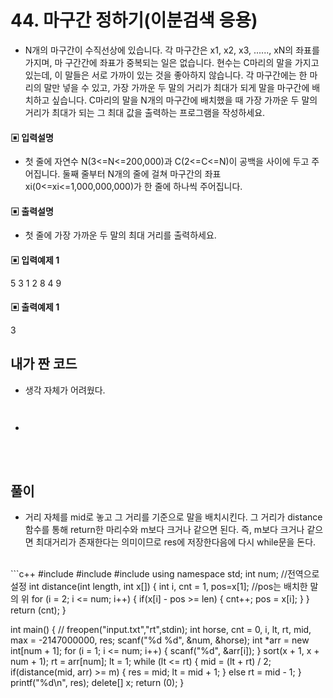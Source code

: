 # 44. 마구간 정하기(이분검색 응용)

* N개의 마구간이 수직선상에 있습니다. 각 마구간은 x1, x2, x3, ......, xN의 좌표를 가지며, 마
구간간에 좌표가 중복되는 일은 없습니다.
현수는 C마리의 말을 가지고 있는데, 이 말들은 서로 가까이 있는 것을 좋아하지 않습니다. 
각 마구간에는 한 마리의 말만 넣을 수 있고, 가장 가까운 두 말의 거리가 최대가 되게 말을 
마구간에 배치하고 싶습니다. 
C마리의 말을 N개의 마구간에 배치했을 때 가장 가까운 두 말의 거리가 최대가 되는 그 최대
값을 출력하는 프로그램을 작성하세요.






#### ▣ 입력설명

* 첫 줄에 자연수 N(3<=N<=200,000)과 C(2<=C<=N)이 공백을 사이에 두고 주어집니다.
둘째 줄부터 N개의 줄에 걸쳐 마구간의 좌표 xi(0<=xi<=1,000,000,000)가 한 줄에 하나씩 
주어집니다.









#### ▣ 출력설명

* 첫 줄에 가장 가까운 두 말의 최대 거리를 출력하세요.









#### ▣ 입력예제 1
5 3
1
2
8
4
9









#### ▣ 출력예제 1
3



## 내가 짠 코드
* 생각 자체가 어려웠다.
```c++



```
* 
<br><br> 

## 풀이
* 거리 자체를 mid로 놓고 그 거리를 기준으로 말을 배치시킨다. 그 거리가 distance함수를 통해 return한 마리수와 m보다 크거나 같으면 된다. 즉, m보다 크거나 같으면 최대거리가 존재한다는 의미이므로 res에 저장한다음에 다시 while문을 돈다. 
<br/>
```c++
#include <stdio.h>
#include <vector>
#include <algorithm>
using namespace std;
int num; //전역으로 설정 
int distance(int length, int x[])
{
	int i, cnt = 1, pos=x[1]; //pos는 배치한 말의 위 
	for (i = 2; i <= num; i++)
	{
		if(x[i] - pos >= len)
		{
			cnt++;
			pos = x[i];
		}
	}
	return (cnt);
}

int main()
{
//	freopen("input.txt","rt",stdin);
	int horse, cnt = 0, i, lt, rt, mid, max = -2147000000, res;
	scanf("%d %d", &num, &horse);
	int *arr = new int[num + 1];
	for (i = 1; i <= num; i++)
	{
		scanf("%d", &arr[i]);
	}
	sort(x + 1, x + num + 1);
	rt = arr[num];
	lt = 1;
	while (lt <= rt)
	{
		mid = (lt + rt) / 2;
		if(distance(mid, arr) >= m)
		{
			res = mid;
			lt = mid + 1;
		}
		else rt = mid - 1;
	}
	printf("%d\n", res);
	delete[] x; 
	return (0);
}

```
